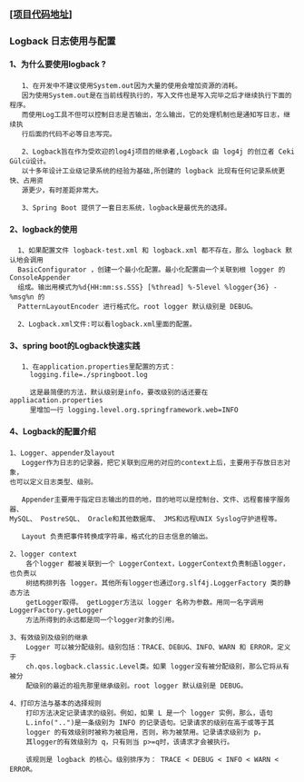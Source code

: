 ### [[项目代码地址]](https://github.com/AndyCZY/czy-study-spring-boot "项目代码地址")
### Logback 日志使用与配置

#### 1、为什么要使用logback ?

       1、在开发中不建议使用System.out因为大量的使用会增加资源的消耗。
       因为使用System.out是在当前线程执行的，写入文件也是写入完毕之后才继续执行下面的程序。
       而使用Log工具不但可以控制日志是否输出，怎么输出，它的处理机制也是通知写日志，继续执
       行后面的代码不必等日志写完。
       
       2、Logback旨在作为受欢迎的log4j项目的继承者,Logback 由 log4j 的创立者 Ceki Gülcü设计。 
       以十多年设计工业级记录系统的经验为基础,所创建的 logback 比现有任何记录系统更快、占用资
       源更少，有时差距非常大。
    
       3、Spring Boot 提供了一套日志系统，logback是最优先的选择。
       

       
       
#### 2、logback的使用
      1、如果配置文件 logback-test.xml 和 logback.xml 都不存在，那么 logback 默认地会调用
      BasicConfigurator ，创建一个最小化配置。最小化配置由一个关联到根 logger 的ConsoleAppender 
      组成。输出用模式为%d{HH:mm:ss.SSS} [%thread] %-5level %logger{36} - %msg%n 的 
      PatternLayoutEncoder 进行格式化。root logger 默认级别是 DEBUG。 
      
      2、Logback.xml文件:可以看logback.xml里面的配置。
      
      
       
#### 3、spring boot的Logback快速实践
       1、在application.properties里配置的方式：
         logging.file=./springboot.log
         
         这是最简便的方法，默认级别是info，要改级别的话还要在appliacation.properties
         里增加一行 logging.level.org.springframework.web=INFO
  
  
  
#### 4、Logback的配置介绍

    1、Logger、appender及layout
       Logger作为日志的记录器，把它关联到应用的对应的context上后，主要用于存放日志对象，
    也可以定义日志类型、级别。
    
       Appender主要用于指定日志输出的目的地，目的地可以是控制台、文件、远程套接字服务器、 
    MySQL、 PostreSQL、 Oracle和其他数据库、 JMS和远程UNIX Syslog守护进程等。
    
       Layout 负责把事件转换成字符串，格式化的日志信息的输出。
    
    2、logger context
        各个logger 都被关联到一个 LoggerContext，LoggerContext负责制造logger，也负责以
        树结构排列各 logger。其他所有logger也通过org.slf4j.LoggerFactory 类的静态方法
        getLogger取得。 getLogger方法以 logger 名称为参数。用同一名字调用LoggerFactory.getLogger 
        方法所得到的永远都是同一个logger对象的引用。
    
    3、有效级别及级别的继承
        Logger 可以被分配级别。级别包括：TRACE、DEBUG、INFO、WARN 和 ERROR，定义于 
        ch.qos.logback.classic.Level类。如果 logger没有被分配级别，那么它将从有被分
        配级别的最近的祖先那里继承级别。root logger 默认级别是 DEBUG。
    
    4、打印方法与基本的选择规则
        打印方法决定记录请求的级别。例如，如果 L 是一个 logger 实例，那么，语句 
        L.info("..")是一条级别为 INFO 的记录语句。记录请求的级别在高于或等于其 
        logger 的有效级别时被称为被启用，否则，称为被禁用。记录请求级别为 p，
        其logger的有效级别为 q，只有则当 p>=q时，该请求才会被执行。
    
        该规则是 logback 的核心。级别排序为： TRACE < DEBUG < INFO < WARN < ERROR。
        
   